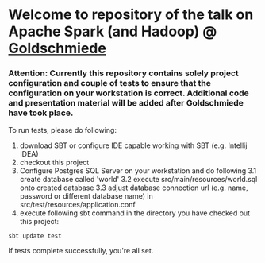 # Welcome to repository of the talk on Apache Spark (and Hadoop) @ [Goldschmiede](http://www.anderscore.com/partner/goldschmiede/)

### Attention: Currently this repository contains solely project configuration and couple of tests to ensure that the configuration on your workstation is correct. Additional code and presentation material will be added after Goldschmiede have took place.


To run tests, please do following:

1. download SBT or configure IDE capable working with SBT (e.g. Intellij IDEA)
2. checkout this project
3. Configure Postgres SQL Server on your workstation and do following
    3.1 create database called 'world'
    3.2 execute src/main/resources/world.sql onto created database
    3.3 adjust database connection url (e.g. name, password or different database name) in src/test/resources/application.conf
4. execute following sbt command in the directory you have checked out this project:
```
sbt update test
```

If tests complete successfully, you're all set.